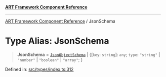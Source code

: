 [**ART Framework Component Reference**](../README.md)

***

[ART Framework Component Reference](../README.md) / JsonSchema

# Type Alias: JsonSchema

> **JsonSchema** = [`JsonObjectSchema`](../interfaces/JsonObjectSchema.md) \| \{\[`key`: `string`\]: `any`; `type`: `"string"` \| `"number"` \| `"boolean"` \| `"array"`; \}

Defined in: [src/types/index.ts:312](https://github.com/hashangit/ART/blob/fe46dfaaacd3f198d9540925c3184fcab0f9c813/src/types/index.ts#L312)
